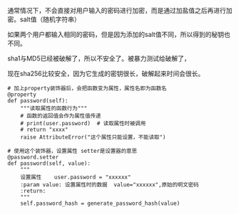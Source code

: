 通常情况下，不会直接对用户输入的密码进行加密，而是通过加盐值之后再进行加密。salt值（随机字符串）

如果两个用户都输入相同的密码，但是因为添加的salt值不同，所以得到的秘钥也不同。



sha1与MD5已经被破解了，所以不安全了。被暴力测试给破解了，

现在sha256比较安全，因为它生成的密钥很长，破解起来时间会很长。

```
# 加上property装饰器后，会把函数变为属性，属性名即为函数名
@property
def password(self):
    """读取属性的函数行为"""
    # 函数的返回值会作为属性值传递
    # print(user.password)  # 读取属性时被调用
    # return "xxxx"
    raise AttributeError("这个属性只能设置，不能读取")
    
# 使用这个装饰器，设置属性 setter是设置器的意思
@password.setter
def password(self, value):
    """
    设置属性    user.password = "xxxxxx"
    :param value: 设置属性时的数据  value="xxxxxx",原始的明文密码
    :return:
    """
    self.password_hash = generate_password_hash(value)

```

